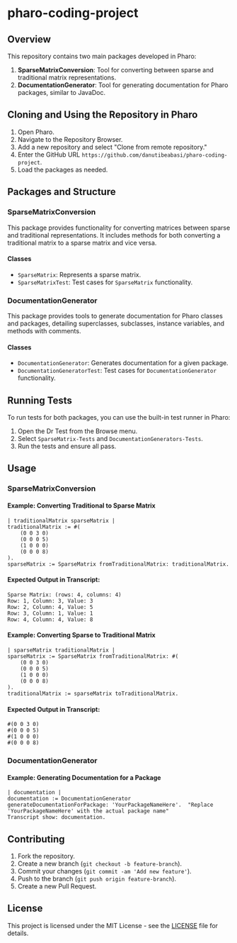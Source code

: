 # pharo-coding-project

## Overview

This repository contains two main packages developed in Pharo:
1. **SparseMatrixConversion**: Tool for converting between sparse and traditional matrix representations.
2. **DocumentationGenerator**: Tool for generating documentation for Pharo packages, similar to JavaDoc.

## Cloning and Using the Repository in Pharo

1. Open Pharo.
2. Navigate to the Repository Browser.
3. Add a new repository and select "Clone from remote repository."
4. Enter the GitHub URL `https://github.com/danutibeabasi/pharo-coding-project`.
5. Load the packages as needed.

## Packages and Structure

### SparseMatrixConversion

This package provides functionality for converting matrices between sparse and traditional representations. It includes methods for both converting a traditional matrix to a sparse matrix and vice versa.

#### Classes
- `SparseMatrix`: Represents a sparse matrix.
- `SparseMatrixTest`: Test cases for `SparseMatrix` functionality.

### DocumentationGenerator

This package provides tools to generate documentation for Pharo classes and packages, detailing superclasses, subclasses, instance variables, and methods with comments.

#### Classes
- `DocumentationGenerator`: Generates documentation for a given package.
- `DocumentationGeneratorTest`: Test cases for `DocumentationGenerator` functionality.

## Running Tests

To run tests for both packages, you can use the built-in test runner in Pharo:

1. Open the Dr Test from the Browse menu.
2. Select `SparseMatrix-Tests` and `DocumentationGenerators-Tests`.
3. Run the tests and ensure all pass.

## Usage

### SparseMatrixConversion

#### Example: Converting Traditional to Sparse Matrix

```smalltalk
| traditionalMatrix sparseMatrix |
traditionalMatrix := #(
    (0 0 3 0)
    (0 0 0 5)
    (1 0 0 0)
    (0 0 0 8)
).
sparseMatrix := SparseMatrix fromTraditionalMatrix: traditionalMatrix.
```

#### Expected Output in Transcript:

```smalltalk
Sparse Matrix: (rows: 4, columns: 4)
Row: 1, Column: 3, Value: 3
Row: 2, Column: 4, Value: 5
Row: 3, Column: 1, Value: 1
Row: 4, Column: 4, Value: 8
```

#### Example: Converting Sparse to Traditional Matrix

```smalltalk
| sparseMatrix traditionalMatrix |
sparseMatrix := SparseMatrix fromTraditionalMatrix: #(
    (0 0 3 0)
    (0 0 0 5)
    (1 0 0 0)
    (0 0 0 8)
).
traditionalMatrix := sparseMatrix toTraditionalMatrix.
```
#### Expected Output in Transcript:

```smalltalk
#(0 0 3 0)
#(0 0 0 5)
#(1 0 0 0)
#(0 0 0 8)
```


### DocumentationGenerator

#### Example: Generating Documentation for a Package

```smalltalk
| documentation |
documentation := DocumentationGenerator generateDocumentationForPackage: 'YourPackageNameHere'.  "Replace 'YourPackageNameHere' with the actual package name"
Transcript show: documentation.
```

## Contributing

1. Fork the repository.
2. Create a new branch (`git checkout -b feature-branch`).
3. Commit your changes (`git commit -am 'Add new feature'`).
4. Push to the branch (`git push origin feature-branch`).
5. Create a new Pull Request.

## License

This project is licensed under the MIT License - see the [LICENSE](LICENSE) file for details.
